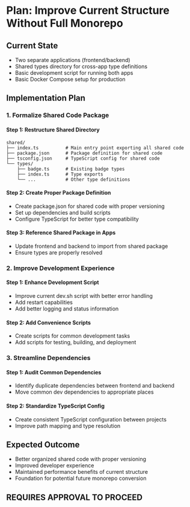 # Plan: Improve Current Structure Without Full Monorepo

## Current State
- Two separate applications (frontend/backend)
- Shared types directory for cross-app type definitions
- Basic development script for running both apps
- Basic Docker Compose setup for production

## Implementation Plan

### 1. Formalize Shared Code Package

#### Step 1: Restructure Shared Directory
```
shared/
├── index.ts          # Main entry point exporting all shared code
├── package.json      # Package definition for shared code
├── tsconfig.json     # TypeScript config for shared code
└── types/
    ├── badge.ts      # Existing badge types 
    ├── index.ts      # Type exports
    └── ...           # Other type definitions
```

#### Step 2: Create Proper Package Definition
- Create package.json for shared code with proper versioning
- Set up dependencies and build scripts
- Configure TypeScript for better type compatibility

#### Step 3: Reference Shared Package in Apps
- Update frontend and backend to import from shared package
- Ensure types are properly resolved

### 2. Improve Development Experience

#### Step 1: Enhance Development Script
- Improve current dev.sh script with better error handling
- Add restart capabilities
- Add better logging and status information

#### Step 2: Add Convenience Scripts
- Create scripts for common development tasks
- Add scripts for testing, building, and deployment

### 3. Streamline Dependencies

#### Step 1: Audit Common Dependencies
- Identify duplicate dependencies between frontend and backend
- Move common dev dependencies to appropriate places

#### Step 2: Standardize TypeScript Config
- Create consistent TypeScript configuration between projects
- Improve path mapping and type resolution

## Expected Outcome
- Better organized shared code with proper versioning
- Improved developer experience
- Maintained performance benefits of current structure
- Foundation for potential future monorepo conversion

## REQUIRES APPROVAL TO PROCEED 